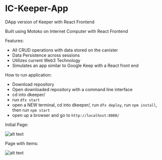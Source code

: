 # IC-Keeper-App
 
DApp version of Keeper with React Frontend

Built using Motoko on Internet Computer with React Frontend

Features:
- All CRUD operations with data stored on the canister
- Data Persistence across sessions
- Utilizes current Web3 Technology
- Simulates an app similar to Google Keep with a React front end

How to run application:
- Download repository
- Open downloaded repository with a command line interface
- cd into dkeeper/
- run `dfx start`
- open a NEW terminal, cd into dkeeper/, run `dfx deploy`, run `npm install`, then run `npm start`
- open up a browser and go to `http://localhost:8080/`

Initial Page:

![alt text](https://github.com/J0K3Rn/DBank/blob/main/screenshots/Initial_Site.png?raw=true) 

Page with items:

![alt text](https://github.com/J0K3Rn/DBank/blob/main/screenshots/Site_With_Items.png?raw=true) 